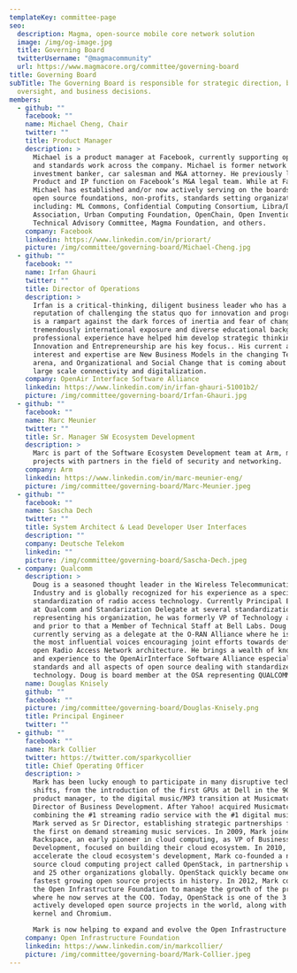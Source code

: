```yaml
---
templateKey: committee-page
seo:
  description: Magma, open-source mobile core network solution
  image: /img/og-image.jpg
  title: Governing Board
  twitterUsername: "@magmacommunity"
  url: https://www.magmacore.org/committee/governing-board
title: Governing Board
subTitle: The Governing Board is responsible for strategic direction, business
  oversight, and business decisions.
members:
  - github: ""
    facebook: ""
    name: Michael Cheng, Chair
    twitter: ""
    title: Product Manager
    description: >
      Michael is a product manager at Facebook, currently supporting open source
      and standards work across the company. Michael is former network engineer,
      investment banker, car salesman and M&A attorney. He previously led the
      Product and IP function on Facebook’s M&A legal team. While at Facebook,
      Michael has established and/or now actively serving on the boards of 20+
      open source foundations, non-profits, standards setting organizations,
      including: ML Commons, Confidential Computing Consortium, Libra/Diem
      Association, Urban Computing Foundation, OpenChain, Open Invention Network
      Technical Advisory Committee, Magma Foundation, and others.
    company: Facebook
    linkedin: https://www.linkedin.com/in/priorart/
    picture: /img/committee/governing-board/Michael-Cheng.jpg
  - github: ""
    facebook: ""
    name: Irfan Ghauri
    twitter: ""
    title: Director of Operations
    description: >
      Irfan is a critical-thinking, diligent business leader who has a
      reputation of challenging the status quo for innovation and progress. He
      is a rampart against the dark forces of inertia and fear of change. His
      tremendously international exposure and diverse educational background and
      professional experience have helped him develop strategic thinking.
      Innovation and Entrepreneurship are his key focus.. His current areas of
      interest and expertise are New Business Models in the changing Telecom
      arena, and Organizational and Social Change that is coming about due to
      large scale connectivity and digitalization.
    company: OpenAir Interface Software Alliance
    linkedin: https://www.linkedin.com/in/irfan-ghauri-51001b2/
    picture: /img/committee/governing-board/Irfan-Ghauri.jpg
  - github: ""
    facebook: ""
    name: Marc Meunier
    twitter: ""
    title: Sr. Manager SW Ecosystem Development
    description: >
      Marc is part of the Software Ecosystem Development team at Arm, managing
      projects with partners in the field of security and networking. 
    company: Arm
    linkedin: https://www.linkedin.com/in/marc-meunier-eng/
    picture: /img/committee/governing-board/Marc-Meunier.jpeg
  - github: ""
    facebook: ""
    name: Sascha Dech
    twitter: ""
    title: System Architect & Lead Developer User Interfaces
    description: ""
    company: Deutsche Telekom
    linkedin: ""
    picture: /img/committee/governing-board/Sascha-Dech.jpeg
  - company: Qualcomm
    description: >
      Doug is a seasoned thought leader in the Wireless Telecommunications
      Industry and is globally recognized for his experience as a specialist in
      standardization of radio access technology. Currently Principal Engineer
      at Qualcomm and Standarization Delegate at several standardization fora
      representing his organization, he was formerly VP of Technology at Airvana
      and prior to that a Member of Technical Staff at Bell Labs. Doug is
      currently serving as a delegate at the O-RAN Alliance where he is one of
      the most influential voices encouraging joint efforts towards defining an
      open Radio Access Network architecture. He brings a wealth of knowledge
      and experience to the OpenAirInterface Software Alliance especially in
      standards and all aspects of open source dealing with standardized
      technology. Doug is board member at the OSA representing QUALCOMM.    
    name: Douglas Knisely
    github: ""
    facebook: ""
    picture: /img/committee/governing-board/Douglas-Knisely.png
    title: Principal Engineer
    twitter: ""
  - github: ""
    facebook: ""
    name: Mark Collier
    twitter: https://twitter.com/sparkycollier
    title: Chief Operating Officer
    description: >
      Mark has been lucky enough to participate in many disruptive technology
      shifts, from the introduction of the first GPUs at Dell in the 90s as a
      product manager, to the digital music/MP3 transition at Musicmatch as
      Director of Business Development. After Yahoo! acquired Musicmatch,
      combining the #1 streaming radio service with the #1 digital music app,
      Mark served as Sr Director, establishing strategic partnerships for one of
      the first on demand streaming music services. In 2009, Mark joined
      Rackspace, an early pioneer in cloud computing, as VP of Business
      Development, focused on building their cloud ecosystem. In 2010, to
      accelerate the cloud ecosystem's development, Mark co-founded a new open
      source cloud computing project called OpenStack, in partnership with NASA
      and 25 other organizations globally. OpenStack quickly became one of the
      fastest growing open source projects in history. In 2012, Mark co-founded
      the Open Infrastructure Foundation to manage the growth of the project,
      where he now serves at the COO. Today, OpenStack is one of the 3 most
      actively developed open source projects in the world, along with the Linux
      kernel and Chromium.

      Mark is now helping to expand and evolve the Open Infrastructure Foundation’s mission, bringing the unique open collaboration method established by the OpenStack community to many new open source projects across the cloud infrastructure market, including Kata Containers, the Zuul CI/CD platform, the StarlingX edge computing platform, and Airship.
    company: Open Infrastructure Foundation
    linkedin: https://www.linkedin.com/in/markcollier/
    picture: /img/committee/governing-board/Mark-Collier.jpeg
---
```


